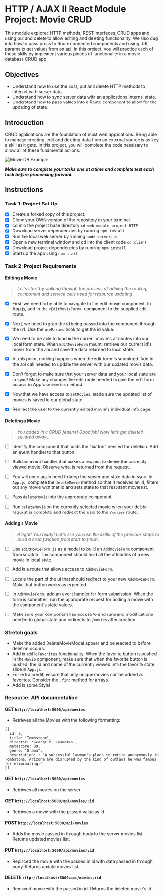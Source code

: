 # HTTP / AJAX II React Module Project: Movie CRUD

This module explored HTTP methods, REST interfaces, CRUD apps and using put and delete to allow editing and deleting functionality. We also dug into how to pass props to Route connected components and using URL params to get values from an api. In this project, you will practice each of these skills by implement various pieces of functionality in a movie database CRUD app.

## Objectives
- Understand how to use the post, put and delete HTTP methods to interact with server data.
- Understand how to sync server data with an applications internal state.
- Understand how to pass values into a Route component to allow for the updating of state.

## Introduction
CRUD applications are the foundation of most web applications. Being able to manage creating, edit and deleting data from an external source is as key a skill as it gets. In this project, you will complete the code nessisary to allow all of these fundmental actions.

![Movie DB Example](project-goals.gif)

***Make sure to complete your tasks one at a time and complete test each task before proceeding forward.***

## Instructions
### Task 1: Project Set Up
* [X] Create a forked copy of this project.
* [X] Clone your OWN version of the repository in your terminal
* [X] cd into the project base directory `cd web-module-project-HTTP`
* [X] Download server dependencies by running `npm install`
* [X] Run the local web server by running `node server.js`
* [X] Open a new terminal window and cd into the client code `cd client`
* [X] Download project dependencies by running `npm install`
* [X] Start up the app using `npm start`

### Task 2: Project Requirements
#### Editing a Movie
> *Let's start by walking through the process of adding the routing, component and service calls need for resource updating*

* [X] First, we need to be able to navigate to the edit movie component. In App.js, add in the `<EditMovieForm> `component to the supplied edit route.

* [X] Next, we need to grab the id being passed into the component through the url. Use the `useParams` hook to get the id value.

* [X] We need to be able to load in the current movie's attributes into our local form state. When `EditMovieForm` mount, retrieve our current id's movie from the api and save the data returned to local state.

* [X] At this point, nothing happens when the edit form is submitted. Add in the api call needed to update the server with our updated movie data.

* [X] Don't forget to make sure that your server data and your local state are in sync! Make any changes the edit route needed to give the edit form access to App's `setMovies` method.

* [X] Now that we have access to `setMovies`, made sure the updated list of movies is saved to our global state.

* [X] Redirect the user to the currently edited movie's individual info page.

#### Deleting a Movie
> *You added in a CRUD feature! Good job! Now let's get deleted squared away...*

* [ ] Identify the component that holds the "button" needed for deletion. Add an event handler to that button.

* [ ] Build an event handler that makes a request to delete the currently viewed movie. Observe what is returned from the request.

* [ ] You will once again need to keep the server and state data in sync. In `App.js`, complete the `deleteMovie` method so that it receives an id, filters out any movie with that id and sets state to that resultant movie list.

* [ ] Pass `deleteMovie` into the approprate component.

* [ ] Run `deleteMovie` on the currently selected movie when your delete request is complete and redirect the user to the `/movies` route.

#### Adding a Movie
> *Alright! You ready! Let's see you use the skills of the previous steps to build a crud function from start to finish.*

* [ ] Use `EditMovieForm.js` as a model to build an `AddMovieForm` component from scratch. The component should hold all the attributes of a new movie in local state.

* [ ] Add in a route that allows access to `AddMovieForm`.

* [ ] Locate the part of the ui that should redirect to your new `AddMovieForm`. Make that button works as expected.

* [ ] In `AddMovieForm,` add an event handler for form submission. When the form is submitted, run the approprate request for adding a movie with the component's state values.

* [ ] Make sure your component has access to and runs and modifications needed to global state and redirects to `/movies` after creation.

### Stretch goals
- Make the added DeleteMovieModal appear and be reacted to before deletion occurs.
- Add in `addToFavorites` functionality. When the favorite button is pushed in the `Movie` component, make sure that when the favorite button is pushed, the id and name of the currently viewed into the favorite state slice in `App.js.`
- For extra credit, ensure that only unique movies can be added as favorites. Consider the `.find` method for arrays.
- Add in some Style!

### Resource: API documentation 

#### GET `http://localhost:5000/api/movies`
- Retrieves all the Movies with the following formatting:
```
[{
  id: 5,
  title: 'Tombstone',
  director: 'George P. Cosmatos',
  metascore: 89,
  genre: "Drama",
  description: : "A successful lawman's plans to retire anonymously in Tombstone, Arizona are disrupted by the kind of outlaws he was famous for eliminating."
}]
```
#### GET `http://localhost:5000/api/movies`
- Retrieves all movies on the server.

#### GET `http://localhost:5000/api/movies/:id`
- Retrieves a movie with the passed value as id.

#### POST `http://localhost:5000/api/movies`
- Adds the movie passed in through body to the server movies list. Returns updated movies list.

#### PUT `http://localhost:5000/api/movies/:id`
- Replaced the movie with the passed in id with data passed in through body. Returns update movies list.

#### DELETE `http://localhost:5000/api/movies/:id`
- Removed movie with the passed in id. Returns the deleted movie's id.
